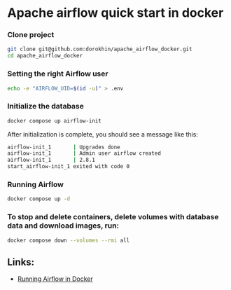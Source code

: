 # Apache airflow quick start in docker

### Clone project
```bash
git clone git@github.com:dorokhin/apache_airflow_docker.git
cd apache_airflow_docker
```

### Setting the right Airflow user
```bash
echo -e "AIRFLOW_UID=$(id -u)" > .env
```


### Initialize the database
```bash
docker compose up airflow-init
```


After initialization is complete, you should see a message like this:
```bash
airflow-init_1       | Upgrades done
airflow-init_1       | Admin user airflow created
airflow-init_1       | 2.8.1
start_airflow-init_1 exited with code 0
```

### Running Airflow
```bash
docker compose up -d
```

### To stop and delete containers, delete volumes with database data and download images, run:
```bash
docker compose down --volumes --rmi all
```

## Links:
* [Running Airflow in Docker](https://airflow.apache.org/docs/apache-airflow/stable/howto/docker-compose/index.html)

